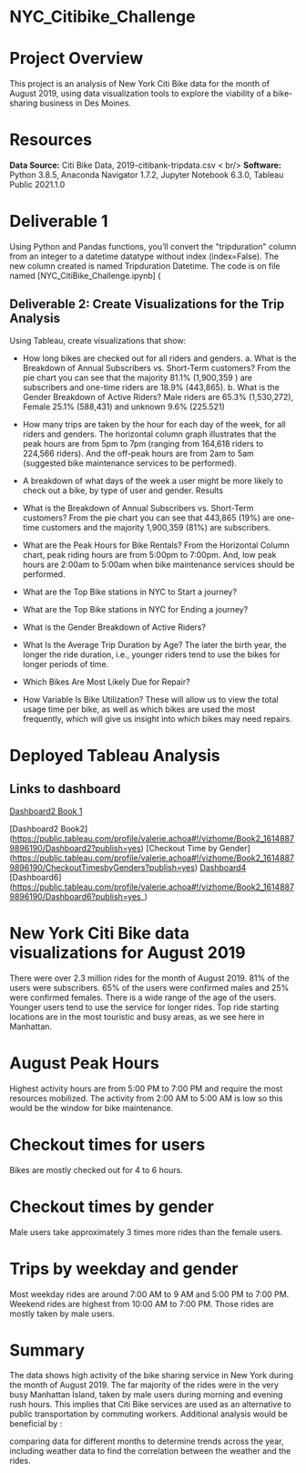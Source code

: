 # NYC_Citibike_Challenge
# Project Overview
This project is an analysis of New York Citi Bike data for the month of August 2019, using data visualization tools to explore the viability of a bike-sharing business in Des Moines.

# Resources
**Data Source:** Citi Bike Data, 2019-citibank-tripdata.csv < br/>
**Software:** Python 3.8.5, Anaconda Navigator 1.7.2, Jupyter Notebook 6.3.0, Tableau Public 2021.1.0

# Deliverable 1
Using Python and Pandas functions, you’ll convert the "tripduration" column from an integer to a datetime datatype without index (index=False).  The new column created is named Tripduration Datetime. The code is on file named [NYC_CitiBike_Challenge.ipynb] (

## Deliverable 2: Create Visualizations for the Trip Analysis
Using Tableau, create visualizations that show:

*	How long bikes are checked out for all riders and genders.
	a.	What is the Breakdown of Annual Subscribers vs. Short-Term customers? From the pie chart you can see that the majority 81.1% (1,900,359 ) are subscribers and one-time riders are 18.9% (443,865).
	b.	What is the Gender Breakdown of Active Riders? Male riders are 65.3% (1,530,272), Female 25.1% (588,431) and unknown 9.6% (225.521)
*	How many trips are taken by the hour for each day of the week, for all riders and genders. The horizontal column graph illustrates that the peak hours are from 5pm to 7pm (ranging from 164,618 riders to 224,566 riders).  And the off-peak hours are from 2am to 5am (suggested bike maintenance services to be performed).
*	A breakdown of what days of the week a user might be more likely to check out a bike, by type of user and gender.
Results

*	What is the Breakdown of Annual Subscribers vs. Short-Term customers? From the pie chart you can see that 443,865 (19%) are one-time customers and the majority 1,900,359 (81%) are subscribers.

*	What are the Peak Hours for Bike Rentals? From the Horizontal Column chart, peak riding hours are from 5:00pm to 7:00pm.   And, low peak hours are 2:00am to 5:00am when bike maintenance services should be performed.
*	What are the Top Bike stations in NYC to Start a journey?
*	What are the Top Bike stations in NYC for Ending a journey?
*	What is the Gender Breakdown of Active Riders?
*	What Is the Average Trip Duration by Age? The later the birth year, the longer the ride duration, i.e., younger riders tend to use the bikes for longer periods of time.
*	Which Bikes Are Most Likely Due for Repair?
*	How Variable Is Bike Utilization? These will allow us to view the total usage time per bike, as well as which bikes are used the most frequently, which will give us insight into which bikes may need repairs.

# Deployed Tableau Analysis
## Links to dashboard

[Dashboard2 Book 1](https://public.tableau.com/profile/valerie.achoa#!/vizhome/Book1_16172147335170/Dashboard2?publish=yes)

[Dashboard2 Book2] (https://public.tableau.com/profile/valerie.achoa#!/vizhome/Book2_16148879896190/Dashboard2?publish=yes)
[Checkout Time by Gender] (https://public.tableau.com/profile/valerie.achoa#!/vizhome/Book2_16148879896190/CheckoutTimesbyGenders?publish=yes)
[Dashboard4](https://public.tableau.com/profile/valerie.achoa#!/vizhome/Book2_16148879896190/Dashboard4?publish=yes)
[Dashboard6] (https://public.tableau.com/profile/valerie.achoa#!/vizhome/Book2_16148879896190/Dashboard6?publish=yes_)



# New York Citi Bike data visualizations for August 2019


There were over 2.3 million rides for the month of August 2019.
81% of the users were subscribers. 65% of the users were confirmed males and 25% were confirmed females.
There is a wide range of the age of the users. Younger users tend to use the service for longer rides.
Top ride starting locations are in the most touristic and busy areas, as we see here in Manhattan.

# August Peak Hours


Highest activity hours are from 5:00 PM to 7:00 PM and require the most resources mobilized.
The activity from 2:00 AM to 5:00 AM is low so this would be the window for bike maintenance.

# Checkout times for users


Bikes are mostly checked out for 4 to 6 hours.

# Checkout times by gender


Male users take approximately 3 times more rides than the female users.

# Trips by weekday and gender
 

Most weekday rides are around 7:00 AM to 9 AM and 5:00 PM to 7:00 PM.
Weekend rides are highest from 10:00 AM to 7:00 PM.
Those rides are mostly taken by male users.

# Summary
The data shows high activity of the bike sharing service in New York during the month of August 2019.
The far majority of the rides were in the very busy Manhattan Island, taken by male users during morning and evening rush hours. This implies that Citi Bike services are used as an alternative to public transportation by commuting workers.
Additional analysis would be beneficial by :

comparing data for different months to determine trends across the year,
including weather data to find the correlation between the weather and the rides.
